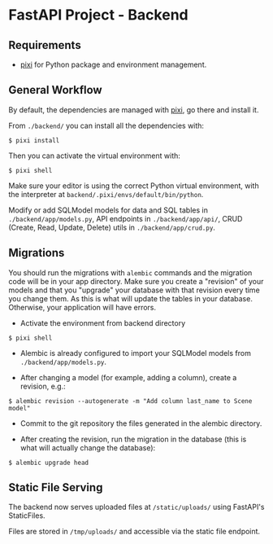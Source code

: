 # FastAPI Project - Backend

## Requirements

* [pixi](https://pixi.sh/latest/installation/) for Python package and environment management.


## General Workflow

By default, the dependencies are managed with [pixi](https://pixi.sh/latest/installation/), go there and install it.

From `./backend/` you can install all the dependencies with:

```console
$ pixi install
```

Then you can activate the virtual environment with:

```console
$ pixi shell
```

Make sure your editor is using the correct Python virtual environment, with the interpreter at `backend/.pixi/envs/default/bin/python`.

Modify or add SQLModel models for data and SQL tables in `./backend/app/models.py`, API endpoints in `./backend/app/api/`, CRUD (Create, Read, Update, Delete) utils in `./backend/app/crud.py`.

## Migrations

You should run the migrations with `alembic` commands and the migration code will be in your app directory. Make sure you create a "revision" of your models and that you "upgrade" your database with that revision every time you change them. As this is what will update the tables in your database. Otherwise, your application will have errors.

* Activate the environment from backend directory

```console
$ pixi shell
```

* Alembic is already configured to import your SQLModel models from `./backend/app/models.py`.

* After changing a model (for example, adding a column), create a revision, e.g.:

```console
$ alembic revision --autogenerate -m "Add column last_name to Scene model"
```

* Commit to the git repository the files generated in the alembic directory.

* After creating the revision, run the migration in the database (this is what will actually change the database):

```console
$ alembic upgrade head
```
## Static File Serving

The backend now serves uploaded files at `/static/uploads/` using FastAPI's StaticFiles.

Files are stored in `/tmp/uploads/` and accessible via the static file endpoint.